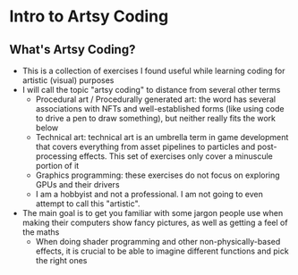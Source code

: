 # Intro to Artsy Coding
## What's Artsy Coding?
- This is a collection of exercises I found useful while learning coding for artistic (visual) purposes
- I will call the topic "artsy coding" to distance from several other terms
  - Procedural art / Procedurally generated art: the word has several associations with NFTs and well-established forms (like using code to drive a pen to draw something), but neither really fits the work below
  - Technical art: technical art is an umbrella term in game development that covers everything from asset pipelines to particles and post-processing effects. This set of exercises only cover a minuscule portion of it
  - Graphics programming: these exercises do not focus on exploring GPUs and their drivers
  - I am a hobbyist and not a professional. I am not going to even attempt to call this "artistic".
- The main goal is to get you familiar with some jargon people use when making their computers show fancy pictures, as well as getting a feel of the maths
  - When doing shader programming and other non-physically-based effects, it is crucial to be able to imagine different functions and pick the right ones
 
#
